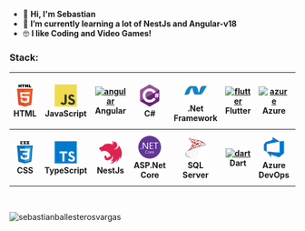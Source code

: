 - 👋 **Hi, I'm Sebastian**
- 🌱 **I’m currently learning a lot of NestJs and Angular-v18**
- 🤓 **I like Coding and Video Games!**

<h3 align="left">Stack:</h4>
<table>
    <tr height="100px">
        <th>
            <a href="https://www.w3.org/html/" target="_blank" rel="noreferrer">
                <img src="https://raw.githubusercontent.com/devicons/devicon/master/icons/html5/html5-original-wordmark.svg" alt="html5" width="40" height="40"/></a>
                <div> HTML </div></th>
        <th>
            <a href="https://developer.mozilla.org/en-US/docs/Web/JavaScript" target="_blank" rel="noreferrer">
                <img src="https://raw.githubusercontent.com/devicons/devicon/master/icons/javascript/javascript-original.svg" alt="javascript" width="40" height="40"/></a>
                <div> JavaScript </div></th>
        <th>
            <a href="https://angular.io" target="_blank" rel="noreferrer">
                <img src="https://angular.io/assets/images/logos/angular/angular.svg" alt="angular" width="40" height="40"/></a>
                <div> Angular </div></th>
        <th>
            <a href="https://www.w3schools.com/cs/" target="_blank" rel="noreferrer">
                <img src="https://raw.githubusercontent.com/devicons/devicon/master/icons/csharp/csharp-original.svg" alt="csharp" width="40" height="40"/></a>
                <div> C# </div></th>
        <th>
            <a href="https://dotnet.microsoft.com/" target="_blank" rel="noreferrer">
                <img src="https://raw.githubusercontent.com/devicons/devicon/master/icons/dot-net/dot-net-plain.svg" alt="dotnet" width="40" height="40"/></a>
                <div> .Net </div> <div> Framework </div></th>
        <th>
            <a href="https://flutter.dev" target="_blank" rel="noreferrer">
                <img src="https://www.vectorlogo.zone/logos/flutterio/flutterio-icon.svg" alt="flutter" width="40" height="40"/></a>
                <div> Flutter </div></th>
        <th>
            <a href="https://azure.microsoft.com/en-in/" target="_blank" rel="noreferrer">
                <img src="https://www.vectorlogo.zone/logos/microsoft_azure/microsoft_azure-icon.svg" alt="azure" width="40" height="40"/></a>
                <div> Azure </div></th>
        <th>
            <a href="https://jasmine.github.io/" target="_blank" rel="noreferrer">
                <img src="https://www.vectorlogo.zone/logos/jasmine/jasmine-icon.svg" alt="jasmine" width="40" height="40"/></a>
                <div> Jasmine </div></th>
        <th>
            <a href="https://git-scm.com/" target="_blank" rel="noreferrer">
                <img src="https://www.vectorlogo.zone/logos/git-scm/git-scm-icon.svg" alt="git" width="40" height="40"/></a>
                <div> Git </div></th>
    </tr>
    <tr height="100px">
        <th>
            <a href="https://www.w3schools.com/css/" target="_blank" rel="noreferrer">
                <img src="https://raw.githubusercontent.com/devicons/devicon/master/icons/css3/css3-original-wordmark.svg" alt="css3" width="40" height="40"/></a>
                <div> CSS </div></th>
        <th>
            <a href="https://www.typescriptlang.org/" target="_blank" rel="noreferrer">
                <img src="https://raw.githubusercontent.com/devicons/devicon/master/icons/typescript/typescript-original.svg" alt="typescript" width="40" height="40"/></a>
                <div> TypeScript </div></th>
        <th>
            <a href="https://nestjs.com/" target="_blank" rel="noreferrer">
                <img src="https://raw.githubusercontent.com/devicons/devicon/master/icons/nestjs/nestjs-original.svg" alt="nestjs" width="40" height="40"/></a>
                <div> NestJs </div></th>
        <th>
            <a href="https://dotnet.microsoft.com/" target="_blank" rel="noreferrer">
                <img src="https://raw.githubusercontent.com/devicons/devicon/master/icons/dotnetcore/dotnetcore-original.svg" alt="aspnet-core" width="40" height="40"/></a>
                <div> ASP.Net </div> <div> Core </div></th>
        <th>
            <a href="https://www.microsoft.com/en-us/sql-server" target="_blank" rel="noreferrer">
                <img src="https://raw.githubusercontent.com/devicons/devicon/master/icons/microsoftsqlserver/microsoftsqlserver-original.svg" alt="mssql" width="40" height="40"/></a>
                <div> SQL </div> <div> Server </div></th>
        <th>
            <a href="https://dart.dev" target="_blank" rel="noreferrer">
                <img src="https://www.vectorlogo.zone/logos/dartlang/dartlang-icon.svg" alt="dart" width="40" height="40"/></a>
                <div> Dart </div></th>
        <th>
            <a href="https://azure.microsoft.com/es-es/products/devops" target="_blank" rel="noreferrer">
                <img src="https://raw.githubusercontent.com/devicons/devicon/master/icons/azuredevops/azuredevops-plain.svg" alt="azure-devops" width="40" height="40"/></a>
                <div> Azure </div> <div> DevOps </div></th>
        <th>
            <a href="https://karma-runner.github.io/latest/index.html" target="_blank" rel="noreferrer">
                <img src="https://raw.githubusercontent.com/detain/svg-logos/780f25886640cef088af994181646db2f6b1a3f8/svg/karma.svg" alt="karma" width="40" height="40"/></a>
                <div> Karma </div></th>
        <th>
            <a href="https://www.sonarsource.com/products/sonarqube/" target="_blank" rel="noreferrer">
                <img src="https://raw.githubusercontent.com/devicons/devicon/master/icons/sonarqube/sonarqube-original.svg" alt="sonarqube" width="40" height="40"/></a>
                <div> SonarQube </div></th>
    </tr>
</table>
<br>
<p><img align="left" src="https://github-readme-stats.vercel.app/api/top-langs?username=sebastianballesterosvargas&show_icons=true&locale=en&layout=compact" alt="sebastianballesterosvargas" /></p>
